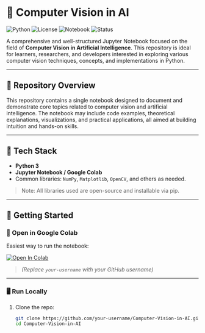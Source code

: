 # 🤖 Computer Vision in AI

![Python](https://img.shields.io/badge/Python-3.8%2B-blue.svg)
![License](https://img.shields.io/badge/License-MIT-green.svg)
![Notebook](https://img.shields.io/badge/Notebook-Colab%20Friendly-orange.svg)
![Status](https://img.shields.io/badge/Status-Active-brightgreen)

A comprehensive and well-structured Jupyter Notebook focused on the field of **Computer Vision in Artificial Intelligence**. This repository is ideal for learners, researchers, and developers interested in exploring various computer vision techniques, concepts, and implementations in Python.

---

## 📂 Repository Overview

This repository contains a single notebook designed to document and demonstrate core topics related to computer vision and artificial intelligence. The notebook may include code examples, theoretical explanations, visualizations, and practical applications, all aimed at building intuition and hands-on skills.

---

## 🧰 Tech Stack

- **Python 3**
- **Jupyter Notebook / Google Colab**
- Common libraries: `NumPy`, `Matplotlib`, `OpenCV`, and others as needed.

> Note: All libraries used are open-source and installable via pip.

---

## 🚀 Getting Started

### 🔗 Open in Google Colab

Easiest way to run the notebook:

[![Open In Colab](https://colab.research.google.com/assets/colab-badge.svg)](https://colab.research.google.com/github/your-username/Computer-Vision-in-AI/blob/main/Computer%20Vision%20in%20AI.ipynb)

> *(Replace `your-username` with your GitHub username)*

---

### 🖥️ Run Locally

1. Clone the repo:
   ```bash
   git clone https://github.com/your-username/Computer-Vision-in-AI.git
   cd Computer-Vision-in-AI
